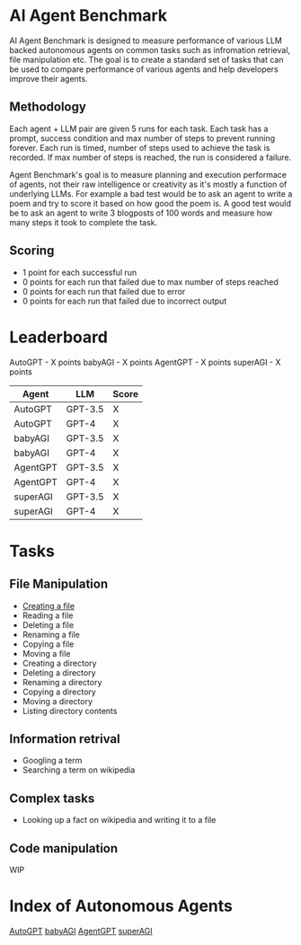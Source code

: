 # AI Agent Benchmark

AI Agent Benchmark is designed to measure performance of various LLM backed autonomous agents on common tasks such as infromation retrieval, file manipulation etc. The goal is to create a standard set of tasks that can be used to compare performance of various agents and help developers improve their agents.

## Methodology
Each agent + LLM pair are given 5 runs for each task. Each task has a prompt, success condition and max number of steps to prevent running forever. Each run is timed, number of steps used to achieve the task is recorded. If max number of steps is reached, the run is considered a failure.

Agent Benchmark's goal is to measure planning and execution performace of agents, not their raw intelligence or creativity as it's mostly a function of underlying LLMs. For example a bad test would be to ask an agent to write a poem and try to score it based on how good the poem is. A good test would be to ask an agent to write 3 blogposts of 100 words and measure how many steps it took to complete the task.

## Scoring 
- 1 point for each successful run
- 0 points for each run that failed due to max number of steps reached
- 0 points for each run that failed due to error
- 0 points for each run that failed due to incorrect output

# Leaderboard
AutoGPT - X points
babyAGI - X points
AgentGPT - X points
superAGI - X points

| Agent       | LLM         | Score         |       
| ----------- | ----------- | -----------   |
| AutoGPT     | GPT-3.5     |   X           |
| AutoGPT     | GPT-4       |   X           |
| babyAGI     | GPT-3.5     |   X           |
| babyAGI     | GPT-4       |   X           |
| AgentGPT    | GPT-3.5     |   X           |
| AgentGPT    | GPT-4       |   X           |
| superAGI    | GPT-3.5     |   X           |
| superAGI    | GPT-4       |   X           |

# Tasks

## File Manipulation

- [Creating a file](/file_manipulation/create_a_file.md)
- Reading a file
- Deleting a file
- Renaming a file
- Copying a file
- Moving a file
- Creating a directory
- Deleting a directory
- Renaming a directory
- Copying a directory
- Moving a directory
- Listing directory contents


## Information retrival
- Googling a term
- Searching a term on wikipedia

## Complex tasks
- Looking up a fact on wikipedia and writing it to a file

## Code manipulation
WIP


# Index of Autonomous Agents

[AutoGPT](https://github.com/Significant-Gravitas/Auto-GPT)
[babyAGI](https://github.com/yoheinakajima/babyagi)
[AgentGPT](https://github.com/reworkd/AgentGPT)
[superAGI](https://github.com/TransformerOptimus/SuperAGI)